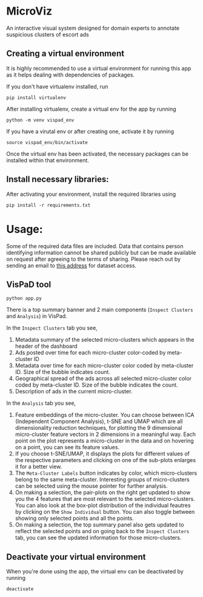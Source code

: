 # MicroViz
An interactive visual system designed for domain experts to annotate suspicious clusters of escort ads

## Creating a virtual environment

It is highly recommended to use a virtual environment for running this app as it helps dealing with dependencies of packages.

If you don't have virtualenv installed, run
```
pip install virtualenv
```

After installing virtualenv, create a virtual env for the app by running
```
python -m venv vispad_env
```

If you have a virutal env or after creating one, activate it by running
```
source vispad_env/bin/activate
```

Once the virtual env has been activated, the necessary packages can be installed within that environment.

## Install necessary libraries:

After activating your environment, install the required libraries using 

```
pip install -r requirements.txt
```

# Usage:

Some of the required data files are included. Data that contains person identifying information cannot be shared publicly but can be made available on request after agreeing to the terms of sharing. Please reach out by sending an email to [this address](pratheeksha.nair@mail.mcgill.ca) for dataset access. 

## VisPaD tool
```
python app.py
```

There is a top summary banner and 2 main components (`Inspect Clusters` and `Analysis`) in VisPad.

In the `Inspect Clusters` tab you see,

1. Metadata summary of the selected micro-clusters which appears in the header of the dashboard
2. Ads posted over time for each micro-cluster color-coded by meta-cluster ID
3. Metadata over time for each micro-cluster color coded by meta-cluster ID. Size of the bubble indicates count. 
4. Geographical spread of the ads across all selected micro-cluster color coded by meta-cluster ID. Size of the bubble indicates the count. 
5. Description of ads in the current micro-cluster. 


In the `Analysis` tab you see,

1. Feature embeddings of the micro-cluster. You can choose between ICA (Independent Component Analysis), t-SNE and UMAP which are all dimensionality reduction techniques, for plotting the 9 dimensional micro-cluster feature vectors in 2 dimensions in a meaningful way. Each point on the plot represents a micro-cluster in the data and on hovering on a point, you can see its feature values.
2. If you choose t-SNE/UMAP, it displays the plots for different values of the respective parameters and clicking on one of the sub-plots enlarges it for a better view.
3. The `Meta-Cluster Labels` button indicates by color, which micro-clusters belong to the same meta-cluster. Interesting groups of micro-clusters can be selected using the mouse pointer for further analysis.
4. On making a selection, the pair-plots on the right get updated to show you the 4 features that are most relevant to the selected micro-clusters. You can also look at the box-plot distribution of the individual feautres by clicking on the `Show Individual` button. You can also toggle between showing only selected points and all the points.
5. On making a selection, the top summary panel also gets updated to reflect the selected points and on going back to the `Inspect Clusters` tab, you can see the updated information for those micro-clusters. 

## Deactivate your virtual environment

When you're done using the app, the virtual env can be deactivated by running
```
deactivate
```